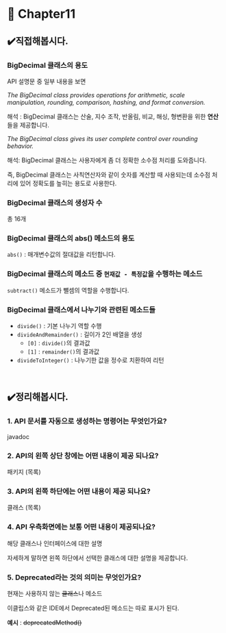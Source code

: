 # :pushpin: Chapter11


## ✔️직접해봅시다.
### BigDecimal 클래스의 용도
API 설명문 중 일부 내용을 보면

*The BigDecimal class provides operations for arithmetic, scale manipulation, rounding, comparison, hashing, and format conversion.*

해석 : BigDecimal 클래스는 산술, 지수 조작, 반올림, 비교, 해싱, 형변환을 위한 **연산**들을 제공합니다.

*The BigDecimal class gives its user complete control over rounding behavior.*

해석: BigDecimal 클래스는 사용자에게 좀 더 정확한 소수점 처리를 도와줍니다.

즉, BigDecimal 클래스는 사칙연산자와 같이 숫자를 계산할 때 사용되는데 소수점 처리에 있어 정확도를 높히는 용도로 사용한다.

### BigDecimal 클래스의 생성자 수
총 16개

### BigDecimal 클래스의 abs() 메소드의 용도
`abs()` : 매개변수값의 절대값을 리턴합니다.

### BigDecimal 클래스의 메소드 중 `현재값 - 특정값`을 수행하는 메소드
`subtract()` 메소드가 뺄셈의 역할을 수행합니다.

### BigDecimal 클래스에서 나누기와 관련된 메소드들
- `divide()` : 기본 나누기 역할 수행
- `divideAndRemainder()` : 길이가 2인 배열을 생성
    - `[0]` : `divide()`의 결과값
    - `[1]` : `remainder()`의 결과값
- `divideToInteger()` : 나누기한 값을 정수로 치환하여 리턴

<br>

## ✔️정리해봅시다.
### 1. API 문서를 자동으로 생성하는 명령어는 무엇인가요?
javadoc

### 2. API의 왼쪽 상단 창에는 어떤 내용이 제공 되나요?
패키지 (목록)

### 3. API의 왼쪽 하단에는 어떤 내용이 제공 되나요?
클래스 (목록)

### 4. API 우측화면에는 보통 어떤 내용이 제공되나요?
해당 클래스나 인터페이스에 대한 설명

자세하게 말하면 왼쪽 하단에서 선택한 클래스에 대한 설명을 제공합니다.

### 5. Deprecated라는 것의 의미는 무엇인가요?
현재는 사용하지 않는 ~~클래스~~나 메소드

이클립스와 같은 IDE에서 Deprecated된 메소드는 따로 표시가 된다.

**예시** : ~~deprecatedMethod()~~
